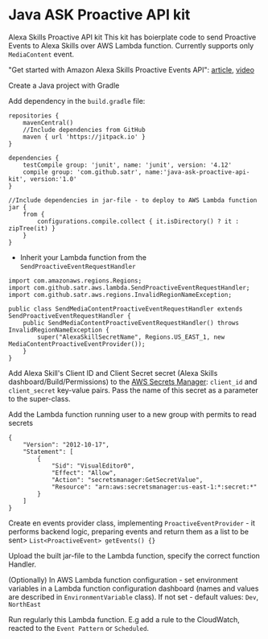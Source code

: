 # Java ASK Proactive API kit
Alexa Skills Proactive API kit
This kit has boierplate code to send Proactive Events to Alexa Skills over AWS Lambda function. Currently supports only `MediaContent` event.

"Get started with Amazon Alexa Skills Proactive Events API": [article](https://medium.com/swlh/get-started-with-amazon-alexa-skills-proactive-events-api-5b082bcb282c), [video](https://www.youtube.com/watch?v=6Ul_ry2hq2w)

Create a Java project with Gradle

Add dependency in the `build.gradle` file:
```
repositories {
    mavenCentral()
    //Include dependencies from GitHub
    maven { url 'https://jitpack.io' }
}

dependencies {
    testCompile group: 'junit', name: 'junit', version: '4.12'
    compile group: 'com.github.satr', name:'java-ask-proactive-api-kit', version:'1.0'
}

//Include dependencies in jar-file - to deploy to AWS Lambda function
jar {
    from {
        configurations.compile.collect { it.isDirectory() ? it : zipTree(it) }
    }
}
```

* Inherit your Lambda function from the `SendProactiveEventRequestHandler`

```
import com.amazonaws.regions.Regions;
import com.github.satr.aws.lambda.SendProactiveEventRequestHandler;
import com.github.satr.aws.regions.InvalidRegionNameException;

public class SendMediaContentProactiveEventRequestHandler extends SendProactiveEventRequestHandler {
    public SendMediaContentProactiveEventRequestHandler() throws InvalidRegionNameException {
        super("AlexaSkillSecretName", Regions.US_EAST_1, new MediaContentProactiveEventProvider());
    }
}
```

Add Alexa Skill's Client ID and Client Secret secret (Alexa Skills dashboard/Build/Permissions) to the [AWS Secrets Manager](https://us-east-1.console.aws.amazon.com/secretsmanager/home?region=us-east-1#/listSecrets): `client_id` and `client_secret` key-value pairs. Pass the name of this secret as a parameter to the super-class.

Add the Lambda function running user to a new group with permits to read secrets

```
{
    "Version": "2012-10-17",
    "Statement": [
        {
            "Sid": "VisualEditor0",
            "Effect": "Allow",
            "Action": "secretsmanager:GetSecretValue",
            "Resource": "arn:aws:secretsmanager:us-east-1:*:secret:*"
        }
    ]
}
```

Create en events provider class, implementing `ProactiveEventProvider` - it performs backend logic, preparing events and return them as a list to be sent> `List<ProactiveEvent> getEvents() {}`

Upload the built jar-file to the Lambda function, specify the correct function Handler. 

(Optionally) In AWS Lambda function configuration - set environment variables in a Lambda function configuration dashboard (names and values are described in `EnvironmentVariable` class). If not set - default values: `Dev`, `NorthEast`

Run regularly this Lambda function. E.g add a rule to the CloudWatch, reacted to the `Event Pattern` or `Scheduled`.

